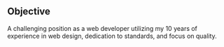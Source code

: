 ## Objective

A challenging position as a web developer utilizing my 10 years of experience
in web design, dedication to standards, and focus on quality.
